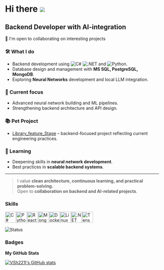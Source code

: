 Hi there ![](https://user-images.githubusercontent.com/18350557/176309783-0785949b-9127-417c-8b55-ab5a4333674e.gif)
========================================================================================================================================

Backend Developer with AI-integration
------------------------------------
🤝  I'm open to collaborating on interesting projects

### 🛠️ What I do
- Backend development using ![C#](https://img.shields.io/badge/-C%23-239120?style=flat&logo=c-sharp&logoColor=white) ![.NET](https://img.shields.io/badge/-_NET-512BD4?style=flat&logo=dotnet&logoColor=white) and ![Python](https://img.shields.io/badge/-Python-3776AB?style=flat&logo=python&logoColor=white).
- Database design and management with **MS SQL, PostgreSQL, MongoDB**.
- Exploring **Neural Networks** development and local LLM integration.

### 🚀 Current focus
- Advanced neural network building and ML pipelines.
- Strengthening backend architecture and API design.

### 📚 Pet Project
- [Library_feature_Stage](https://github.com/VSh221l/Library_feature_Stage/) – backend-focused project reflecting current engineering practices.

### 🌱 Learning
- Deepening skills in **neural network development**.
- Best practices in **scalable backend systems**.

---

> I value **clean architecture, continuous learning, and practical problem-solving.**  
> Open to **collaboration on backend and AI-related projects**.

### Skills

<p align="left">
<a href="https://docs.microsoft.com/en-us/dotnet/csharp/" target="_blank" rel="noreferrer"><img src="https://raw.githubusercontent.com/danielcranney/readme-generator/main/public/icons/skills/csharp-colored.svg" width="36" height="36" alt="C#" title="C#"/></a><a href="https://www.python.org/" target="_blank" rel="noreferrer"><img src="https://raw.githubusercontent.com/danielcranney/readme-generator/main/public/icons/skills/python-colored.svg" width="36" height="36" alt="Python" title="Python"/></a><a href="https://reactjs.org/" target="_blank" rel="noreferrer"><img src="https://raw.githubusercontent.com/danielcranney/readme-generator/main/public/icons/skills/react-colored.svg" width="36" height="36" alt="React" title="React"/></a><a href="https://www.mongodb.com/" target="_blank" rel="noreferrer"><img src="https://raw.githubusercontent.com/danielcranney/readme-generator/main/public/icons/skills/mongodb-colored.svg" width="36" height="36" alt="MongoDB" title="MongoDB"/></a><a href="https://www.docker.com/" target="_blank" rel="noreferrer"><img src="https://raw.githubusercontent.com/danielcranney/readme-generator/main/public/icons/skills/docker-colored.svg" width="36" height="36" alt="Docker" title="Docker"/></a><a href="https://www.linux.org" target="_blank" rel="noreferrer"><img src="https://raw.githubusercontent.com/danielcranney/readme-generator/main/public/icons/skills/linux-colored.svg" width="36" height="36" alt="Linux" title="Linux"/></a><a href="https://dotnet.microsoft.com/en-us/" target="_blank" rel="noreferrer"><img src="https://raw.githubusercontent.com/danielcranney/readme-generator/main/public/icons/skills/dot-net-colored.svg" width="36" height="36" alt=".NET" title=".NET"/></a><a href="https://www.tensorflow.org/" target="_blank" rel="noreferrer"><img src="https://raw.githubusercontent.com/danielcranney/readme-generator/main/public/icons/skills/tensorflow-colored.svg" width="36" height="36" alt="TensorFlow" title="TensorFlow"/></a>
</p>

![Status](https://img.shields.io/badge/status-active-brightgreen?style=flat)

### Badges

<b>My GitHub Stats</b>

<a href="http://www.github.com/VSh221l"><img src="https://github-readme-stats.vercel.app/api?username=VSh221l&show_icons=true&hide=&count_private=true&title_color=0891b2&text_color=ffffff&icon_color=0891b2&bg_color=1c1917&hide_border=true&show_icons=true" alt="VSh221l's GitHub stats" /></a>
